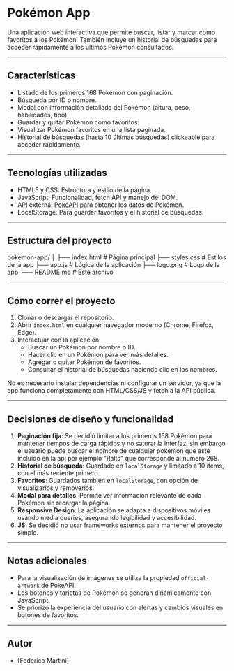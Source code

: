 # Pokémon App

Una aplicación web interactiva que permite buscar, listar y marcar como favoritos a los Pokémon. También incluye un historial de búsquedas para acceder rápidamente a los últimos Pokémon consultados.

---

## Características

- Listado de los primeros 168 Pokémon con paginación.
- Búsqueda por ID o nombre.
- Modal con información detallada del Pokémon (altura, peso, habilidades, tipo).
- Guardar y quitar Pokémon como favoritos.
- Visualizar Pokémon favoritos en una lista paginada.
- Historial de búsquedas (hasta 10 últimas búsquedas) clickeable para acceder rápidamente.

---

## Tecnologías utilizadas

- HTML5 y CSS: Estructura y estilo de la página.
- JavaScript: Funcionalidad, fetch API y manejo del DOM.
- API externa: [PokéAPI](https://pokeapi.co/) para obtener los datos de Pokémon.
- LocalStorage: Para guardar favoritos y el historial de búsquedas.

---

## Estructura del proyecto

pokemon-app/
│
├── index.html # Página principal
├── styles.css # Estilos de la app
├── app.js # Lógica de la aplicación
├── logo.png # Logo de la app
└── README.md # Este archivo

---

## Cómo correr el proyecto

1. Clonar o descargar el repositorio.
2. Abrir `index.html` en cualquier navegador moderno (Chrome, Firefox, Edge).
3. Interactuar con la aplicación:
   - Buscar un Pokémon por nombre o ID.
   - Hacer clic en un Pokémon para ver más detalles.
   - Agregar o quitar Pokémon de favoritos.
   - Consultar el historial de búsquedas haciendo clic en los nombres.

 No es necesario instalar dependencias ni configurar un servidor, ya que la app funciona completamente con HTML/CSS/JS y fetch a la API pública.

---

## Decisiones de diseño y funcionalidad

1. **Paginación fija**: Se decidió limitar a los primeros 168 Pokémon para mantener tiempos de carga rápidos y no saturar la interfaz, sin embargo el usuario puede buscar el nombre de cualquier pokemon que este incluido en la api por ejemplo "Ralts" que corresponde al numero 268.
3. **Historial de búsqueda**: Guardado en `localStorage` y limitado a 10 ítems, con el más reciente primero.
4. **Favoritos**: Guardados también en `localStorage`, con opción de visualizarlos y removerlos.
5. **Modal para detalles**: Permite ver información relevante de cada Pokémon sin recargar la página.
6. **Responsive Design**: La aplicación se adapta a dispositivos móviles usando media queries, asegurando legibilidad y accesibilidad.
7. **JS**: Se decidió no usar frameworks externos para mantener el proyecto simple.

---

## Notas adicionales

- Para la visualización de imágenes se utiliza la propiedad `official-artwork` de PokéAPI.
- Los botones y tarjetas de Pokémon se generan dinámicamente con JavaScript.
- Se priorizó la experiencia del usuario con alertas y cambios visuales en botones de favoritos.

---

## Autor

- [Federico Martini]
